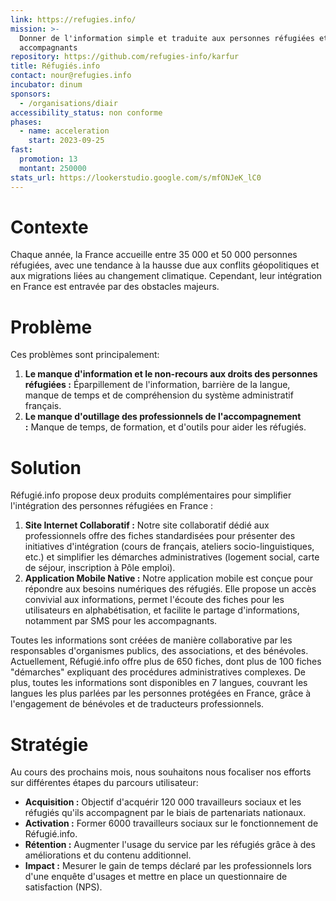 ```yaml
---
link: https://refugies.info/
mission: >-
  Donner de l'information simple et traduite aux personnes réfugiées et à leurs
  accompagnants
repository: https://github.com/refugies-info/karfur
title: Réfugiés.info
contact: nour@refugies.info
incubator: dinum
sponsors: 
  - /organisations/diair
accessibility_status: non conforme
phases:
  - name: acceleration
    start: 2023-09-25
fast:
  promotion: 13
  montant: 250000
stats_url: https://lookerstudio.google.com/s/mfONJeK_lC0
---
```

# **Contexte**

Chaque année, la France accueille entre 35 000 et 50 000 personnes réfugiées, avec une tendance à la hausse due aux conflits géopolitiques et aux migrations liées au changement climatique. Cependant, leur intégration en France est entravée par des obstacles majeurs.

# **Problème**

Ces problèmes sont principalement:

1. **Le manque d'information et le non-recours aux droits des personnes réfugiées :** Éparpillement de l'information, barrière de la langue, manque de temps et de compréhension du système administratif français.
2. **Le manque d'outillage des professionnels de l'accompagnement :** Manque de temps, de formation, et d'outils pour aider les réfugiés.

# **Solution**

Réfugié.info propose deux produits complémentaires pour simplifier l'intégration des personnes réfugiées en France :

1. **Site Internet Collaboratif :** Notre site collaboratif dédié aux professionnels offre des fiches standardisées pour présenter des initiatives d'intégration (cours de français, ateliers socio-linguistiques, etc.) et simplifier les démarches administratives (logement social, carte de séjour, inscription à Pôle emploi).
2. **Application Mobile Native :** Notre application mobile est conçue pour répondre aux besoins numériques des réfugiés. Elle propose un accès convivial aux informations, permet l'écoute des fiches pour les utilisateurs en alphabétisation, et facilite le partage d'informations, notamment par SMS pour les accompagnants.

Toutes les informations sont créées de manière collaborative par les responsables d'organismes publics, des associations, et des bénévoles. Actuellement, Réfugié.info offre plus de 650 fiches, dont plus de 100 fiches "démarches" expliquant des procédures administratives complexes. De plus, toutes les informations sont disponibles en 7 langues, couvrant les langues les plus parlées par les personnes protégées en France, grâce à l'engagement de bénévoles et de traducteurs professionnels.

# **Stratégie**

Au cours des prochains mois, nous souhaitons nous focaliser nos efforts sur différentes étapes du parcours utilisateur:

- **Acquisition :** Objectif d'acquérir 120 000 travailleurs sociaux et les réfugiés qu'ils accompagnent par le biais de partenariats nationaux.
- **Activation :** Former 6000 travailleurs sociaux sur le fonctionnement de Réfugié.info.
- **Rétention :** Augmenter l'usage du service par les réfugiés grâce à des améliorations et du contenu additionnel.
- **Impact :** Mesurer le gain de temps déclaré par les professionnels lors d'une enquête d'usages et mettre en place un questionnaire de satisfaction (NPS).
